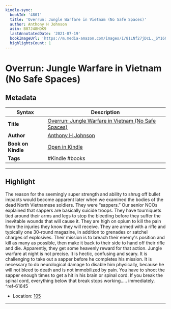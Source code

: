 ```yaml
---
kindle-sync:
  bookId: '4801'
  title: 'Overrun: Jungle Warfare in Vietnam (No Safe Spaces)'
  author: Anthony H Johnson
  asin: B07J48HDK9
  lastAnnotatedDate: '2021-07-19'
  bookImageUrl: 'https://m.media-amazon.com/images/I/81LNf27jDcL._SY160.jpg'
  highlightsCount: 1
---
```

# Overrun: Jungle Warfare in Vietnam (No Safe Spaces)

## Metadata

| Syntax | Description |
| ---------- | ---------- |
| **Title** | [Overrun: Jungle Warfare in Vietnam (No Safe Spaces)](https://www.amazon.com/dp/B07J48HDK9) |
| **Author** | [Anthony H Johnson](https://www.amazon.com/Anthony-H-Johnson/e/B07HP3WYNY/ref=dp_byline_cont_ebooks_1) |
| **Book on Kindle** | <a href="kindle://book?action=open&asin=B07J48HDK9" target="_blank">Open in Kindle</a> |
| **Tags** | #Kindle #books |

---

## Highlight

The reason for the seemingly super strength and ability to shrug off bullet impacts would become apparent later when we examined the bodies of the dead North Vietnamese soldiers. They were “sappers.” Our senior NCOs explained that sappers are basically suicide troops. They have tourniquets tied around their arms and legs to stop the bleeding before they suffer the inevitable wounds that will cause it. They are high on opium to kill the pain from the injuries they know they will receive. They are armed with a rifle and typically one 30-round magazine, in addition to grenades or satchel charges of explosives. Their mission is to breach their enemy's position and kill as many as possible, then make it back to their side to hand off their rifle and die. Apparently, they get some heavenly reward for that action. Jungle warfare at night is not precise. It is hectic, confusing and scary. It is challenging to take out a sapper before he completes his mission. It is necessary to do neurological damage to disable him physically, because he will not bleed to death and is not immobilized by pain. You have to shoot the sapper enough times to get a hit in his brain or spinal cord. If you break the spinal cord, everything below that break stops working….. immediately. ^ref-61645
- Location: [105](kindle://book?action=open&asin=B07J48HDK9&location=105)

---
